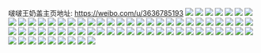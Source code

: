 啵啵王奶盖主页地址: https://weibo.com/u/3636785193 
![](https://wx4.sinaimg.cn/mw2000/d8c4f029ly1h9e3g5gm56j20u0140n4n.jpg) 
![](https://wx4.sinaimg.cn/mw2000/d8c4f029ly1h8bp5q5loij22702zg4qr.jpg) 
![](https://wx4.sinaimg.cn/mw2000/d8c4f029ly1h8bp5yk2hxj22c0340b2b.jpg) 
![](https://wx4.sinaimg.cn/mw2000/d8c4f029ly1h8bp5su4j2j22c0340hdw.jpg) 
![](https://wx4.sinaimg.cn/mw2000/d8c4f029ly1h8bp6036ixj223u35snpe.jpg) 
![](https://wx4.sinaimg.cn/mw2000/d8c4f029ly1h8bp66waomj223u35sqv7.jpg) 
![](https://wx4.sinaimg.cn/mw2000/d8c4f029ly1h7iwrv27i9j223y35shdu.jpg) 
![](https://wx4.sinaimg.cn/mw2000/d8c4f029ly1h7iwrtzn22j223u35se82.jpg) 
![](https://wx4.sinaimg.cn/mw2000/d8c4f029ly1h7fos0e7a7j22c0340kjo.jpg) 
![](https://wx4.sinaimg.cn/mw2000/d8c4f029ly1h7fos59am4j22dc364npe.jpg) 
![](https://wx4.sinaimg.cn/mw2000/d8c4f029ly1h7forur1syj22dc35sgzj.jpg) 
![](https://wx4.sinaimg.cn/mw2000/d8c4f029ly1h7formyg9ij227a2xpx6r.jpg) 
![](https://wx4.sinaimg.cn/mw2000/d8c4f029ly1h7fosbhh2aj227x2zshd8.jpg) 
![](https://wx4.sinaimg.cn/mw2000/d8c4f029ly1h7fosg0hgmj20wi1yckjl.jpg) 
![](https://wx4.sinaimg.cn/mw2000/d8c4f029ly1h72pw5my6uj20u0140dil.jpg) 
![](https://wx4.sinaimg.cn/mw2000/d8c4f029ly1h6x3wfwo7xj20u0140afo.jpg) 
![](https://wx4.sinaimg.cn/mw2000/d8c4f029ly1h6nvsiprdgj20u0140do2.jpg) 
![](https://wx4.sinaimg.cn/mw2000/d8c4f029ly1h5urfcue4oj20u01as124.jpg) 
![](https://wx4.sinaimg.cn/mw2000/d8c4f029ly1h5urf8p9xgj20u014utha.jpg) 
![](https://wx4.sinaimg.cn/mw2000/d8c4f029ly1h5urf843x9j20u0140aio.jpg) 
![](https://wx4.sinaimg.cn/mw2000/d8c4f029ly1h5urfbyky5j20u014046y.jpg) 
![](https://wx4.sinaimg.cn/mw2000/d8c4f029ly1h5p8dqfh9zj20u01hc4b5.jpg) 
![](https://wx4.sinaimg.cn/mw2000/d8c4f029ly1h5p8drlmifj20u01hck52.jpg) 
![](https://wx4.sinaimg.cn/mw2000/d8c4f029ly1h545ynrefjj221u2qg1l1.jpg) 
![](https://wx4.sinaimg.cn/mw2000/d8c4f029ly1h545z1rrtnj22542utnpf.jpg) 
![](https://wx4.sinaimg.cn/mw2000/d8c4f029ly1h545yritmwj224d2tunpi.jpg) 
![](https://wx4.sinaimg.cn/mw2000/d8c4f029ly1h545yv9h2zj22c0340b2e.jpg) 
![](https://wx4.sinaimg.cn/mw2000/d8c4f029ly1h545z536ovj229b30fu0z.jpg) 
![](https://wx4.sinaimg.cn/mw2000/d8c4f029ly1h545yyye6jj22c0340u11.jpg) 
![](https://wx4.sinaimg.cn/mw2000/d8c4f029ly1h45r5ufmf0j20u0140gua.jpg) 
![](https://wx4.sinaimg.cn/mw2000/d8c4f029ly1h45r5wzeqbj20u0140gue.jpg) 
![](https://wx4.sinaimg.cn/mw2000/d8c4f029ly1h3afx0uca9j20wi1yctzz.jpg) 
![](https://wx4.sinaimg.cn/mw2000/d8c4f029ly1h36zflabajj20u01hctei.jpg) 
![](https://wx4.sinaimg.cn/mw2000/d8c4f029ly1h36zfln9x5j20u01hcak6.jpg) 
![](https://wx4.sinaimg.cn/mw2000/d8c4f029ly1h2768gl0qsj20u0140wkf.jpg) 
![](https://wx4.sinaimg.cn/mw2000/d8c4f029ly1h1z11xtjytj20u0140q7e.jpg) 
![](https://wx4.sinaimg.cn/mw2000/d8c4f029ly1h1z11xc7x9j20u013hwkx.jpg) 
![](https://wx4.sinaimg.cn/mw2000/d8c4f029ly1h1z11y8pp3j20u0140grn.jpg) 
![](https://wx4.sinaimg.cn/mw2000/d8c4f029ly1h1z11ymi5nj20u0140jx0.jpg) 
![](https://wx4.sinaimg.cn/mw2000/d8c4f029ly1h08n8d5rdfj20u0140k3z.jpg) 
![](https://wx4.sinaimg.cn/mw2000/d8c4f029ly1h08n8crix7j20u0140dog.jpg) 
![](https://wx4.sinaimg.cn/mw2000/d8c4f029ly1h08n8efi6bj20u0140n5p.jpg) 
![](https://wx4.sinaimg.cn/mw2000/d8c4f029ly1h08n8epnnnj20u01407dj.jpg) 
![](https://wx4.sinaimg.cn/mw2000/d8c4f029ly1gyh1ojlknmj20n01dsdkq.jpg) 
![](https://wx4.sinaimg.cn/mw2000/d8c4f029ly1gyh1ofm1bcj20gv0gvmyu.jpg) 
![](https://wx4.sinaimg.cn/mw2000/d8c4f029ly1gtwwwzsobhj20u013pwm4.jpg) 
![](https://wx4.sinaimg.cn/mw2000/d8c4f029ly1gtwwx0c607j20u0140dnn.jpg) 
![](https://wx4.sinaimg.cn/mw2000/d8c4f029ly1gtwwx0v36fj20u0140dnn.jpg) 
![](https://wx4.sinaimg.cn/mw2000/d8c4f029ly1gtwwx1975vj20u015w471.jpg) 
![](https://wx4.sinaimg.cn/mw2000/d8c4f029ly1gt2ptc3ii9j20u00u0ai4.jpg) 
![](https://wx4.sinaimg.cn/mw2000/d8c4f029ly1gt2ptbn9orj20u00u0n5k.jpg) 
![](https://wx4.sinaimg.cn/mw2000/d8c4f029ly1gt2ptcgcqpj20u00u0tgd.jpg) 
![](https://wx4.sinaimg.cn/mw2000/d8c4f029ly1gt2ptcs28pj20u00xwtgv.jpg) 
![](https://wx4.sinaimg.cn/mw2000/d8c4f029ly1gosc75sitvj20pi080abh.jpg) 
![](https://wx4.sinaimg.cn/mw2000/d8c4f029ly1gn788cynerj20u0140qb5.jpg) 
![](https://wx4.sinaimg.cn/mw2000/d8c4f029ly1gn788dml85j20u0140gwf.jpg) 
![](https://wx4.sinaimg.cn/mw2000/d8c4f029ly1gn788tbmvej20u0140aov.jpg) 
![](https://wx4.sinaimg.cn/mw2000/d8c4f029ly1gn788c90jfj20u0140wlu.jpg) 
![](https://wx4.sinaimg.cn/mw2000/d8c4f029ly1gn78kx4umgj20u01anqhl.jpg) 
![](https://wx4.sinaimg.cn/mw2000/d8c4f029ly1gn3muovhtfj20u00u0wjr.jpg) 
![](https://wx4.sinaimg.cn/mw2000/d8c4f029ly1gjqv773injj20u0140n3w.jpg) 
![](https://wx4.sinaimg.cn/mw2000/d8c4f029ly1gjqv77hrgzj20u0140wkx.jpg) 
![](https://wx4.sinaimg.cn/mw2000/d8c4f029ly1gidw9jt49tj223y29gnn9.jpg) 
![](https://wx4.sinaimg.cn/mw2000/d8c4f029ly1gidw9nys30j22c02c07wi.jpg) 
![](https://wx4.sinaimg.cn/mw2000/d8c4f029ly1ghq4rioil7j21900u00vr.jpg) 
![](https://wx4.sinaimg.cn/mw2000/d8c4f029ly1ghq4rizi03j20n00uo781.jpg) 
